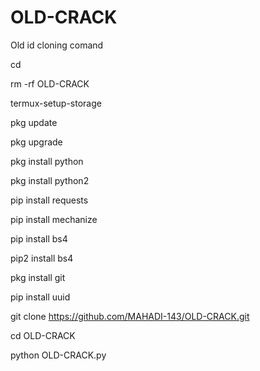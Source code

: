 # OLD-CRACK
Old id cloning comand


cd

rm -rf OLD-CRACK

termux-setup-storage

pkg update

pkg upgrade

pkg install python

pkg install python2

pip install requests

pip install mechanize

pip install bs4

pip2 install bs4

pkg install git

pip install uuid

git clone https://github.com/MAHADI-143/OLD-CRACK.git

cd OLD-CRACK

python OLD-CRACK.py
